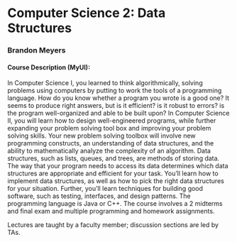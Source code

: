 # Computer Science 2: Data Structures

### Brandon Meyers

#### Course Description (MyUI):
In Computer Science I, you learned to think algorithmically, solving problems using computers by putting to work the tools of a programming language. How do you know whether a program you wrote is a good one? It seems to produce right answers, but is it efficient? is it robust to errors? is the program well-organized and able to be built upon? In Computer Science II, you will learn how to design well-engineered programs, while further expanding your problem solving tool box and improving your problem solving skills. Your new problem solving toolbox will involve new programming constructs, an understanding of data structures, and the ability to mathematically analyze the complexity of an algorithm. Data structures, such as lists, queues, and trees, are methods of storing data. The way that your program needs to access its data determines which data structures are appropriate and efficient for your task. You’ll learn how to implement data structures, as well as how to pick the right data structures for your situation. Further, you’ll learn techniques for building good software, such as testing, interfaces, and design patterns. The programming language is Java or C++. The course involves a 2 midterms and final exam and multiple programming and homework assignments.

Lectures are taught by a faculty member; discussion sections are led by TAs.